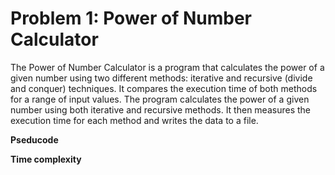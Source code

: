 # Problem 1: Power of Number Calculator

The Power of Number Calculator is a program that calculates the power of a given number using two different methods: iterative and recursive (divide and conquer) techniques. It compares the execution time of both methods for a range of input values.
The program calculates the power of a given number using both iterative and recursive methods. It then measures the execution time for each method and writes the data to a file.

**Pseducode**

**Time complexity**
